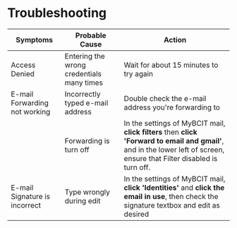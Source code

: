 # Troubleshooting

| Symptoms                      | Probable Cause                            | Action                                                                                                                                                                                                                      
|-------------------------------|-------------------------------------------|-----------------------------------------------------------------------------------------------------------------------------------------------------------------------------------------------------------------------------|
| Access Denied                 | Entering the wrong credentials many times | Wait for about 15 minutes to try again                                                                                                                                                                                      |
| E-mail Forwarding not working | Incorrectly typed e-mail address          | Double check the e-mail address you're forwarding to                                                                                                                                                                        |
|                               | Forwarding is turn off                    | In the settings of MyBCIT mail, **click filters** then **click 'Forward to email and gmail'**, and in the lower left of screen, ensure that Filter                                                    disabled is turn off. |
| E-mail Signature is incorrect | Type wrongly during edit                  | In the settings of MyBCIT mail, **click 'Identities'** and **click the email in use**, then check the signature textbox                                                                             and edit as desired     |

